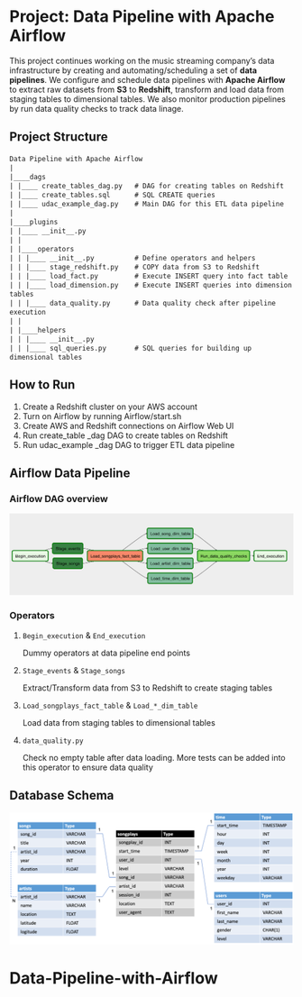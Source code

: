 # Project: Data Pipeline with Apache Airflow
This project continues working on the music streaming company’s data infrastructure by creating and automating/scheduling a set of **data pipelines**. We configure and schedule data pipelines with **Apache Airflow** to extract raw datasets from **S3** to **Redshift**, transform and load data from staging tables to dimensional tables. We also monitor production pipelines by run data quality checks to track data linage.

## Project Structure

```
Data Pipeline with Apache Airflow
|
|____dags
| |____ create_tables_dag.py   # DAG for creating tables on Redshift
| |____ create_tables.sql      # SQL CREATE queries
| |____ udac_example_dag.py    # Main DAG for this ETL data pipeline
|
|____plugins
| |____ __init__.py
| |
| |____operators
| | |____ __init__.py          # Define operators and helpers
| | |____ stage_redshift.py    # COPY data from S3 to Redshift
| | |____ load_fact.py         # Execute INSERT query into fact table
| | |____ load_dimension.py    # Execute INSERT queries into dimension tables
| | |____ data_quality.py      # Data quality check after pipeline execution
| |
| |____helpers
| | |____ __init__.py
| | |____ sql_queries.py       # SQL queries for building up dimensional tables
```

## How to Run
1. Create a Redshift cluster on your AWS account
2. Turn on Airflow by running Airflow/start.sh
3. Create AWS and Redshift connections on Airflow Web UI
4. Run create_table _dag DAG to create tables on Redshift
5. Run udac_example _dag DAG to trigger ETL data pipeline


## Airflow Data Pipeline

### Airflow DAG overview
![Alt Text](https://github.com/halbeeb/Data-Pipeline-with-Airflow/blob/main/images/udac-example-dag.png)

### Operators

1. `Begin_execution` & `End_execution`

    Dummy operators at data pipeline end points

2. `Stage_events` & `Stage_songs`

    Extract/Transform data from S3 to Redshift to create staging tables

3. `Load_songplays_fact_table` & `Load_*_dim_table`
    
    Load data from staging tables to dimensional tables

4. `data_quality.py` 
    
    Check no empty table after data loading. More tests can be added into this operator to ensure data quality


## Database Schema
![Alt Text](https://github.com/KentHsu/Udacity-DEND/blob/main/Data%20Pipeline%20with%20Airflow/images/Udacity_Data_Schema.png)


# Data-Pipeline-with-Airflow

